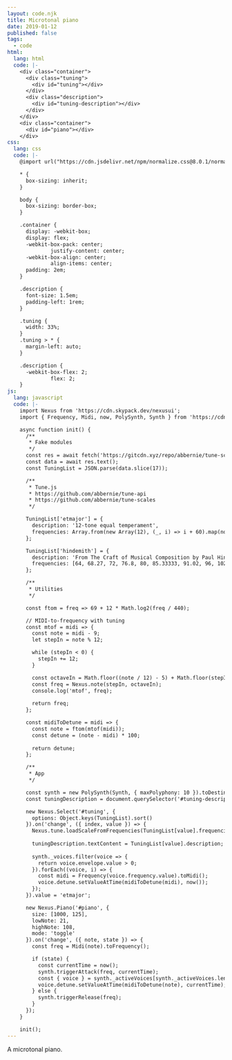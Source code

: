 ```yaml
---
layout: code.njk
title: Microtonal piano
date: 2019-01-12
published: false
tags:
  - code
html:
  lang: html
  code: |-
    <div class="container">
      <div class="tuning">
        <div id="tuning"></div>
      </div>
      <div class="description">
        <div id="tuning-description"></div>
      </div>
    </div>
    <div class="container">
      <div id="piano"></div>
    </div>
css:
  lang: css
  code: |-
    @import url("https://cdn.jsdelivr.net/npm/normalize.css@8.0.1/normalize.min.css");

    * {
      box-sizing: inherit;
    }

    body {
      box-sizing: border-box;
    }

    .container {
      display: -webkit-box;
      display: flex;
      -webkit-box-pack: center;
              justify-content: center;
      -webkit-box-align: center;
              align-items: center;
      padding: 2em;
    }

    .description {
      font-size: 1.5em;
      padding-left: 1rem;
    }

    .tuning {
      width: 33%;
    }
    .tuning > * {
      margin-left: auto;
    }

    .description {
      -webkit-box-flex: 2;
              flex: 2;
    }
js:
  lang: javascript
  code: |-
    import Nexus from 'https://cdn.skypack.dev/nexusui';
    import { Frequency, Midi, now, PolySynth, Synth } from 'https://cdn.skypack.dev/tone';

    async function init() {
      /**
       * Fake modules
       */
      const res = await fetch('https://gitcdn.xyz/repo/abbernie/tune-scales/master/tunings.js');
      const data = await res.text();
      const TuningList = JSON.parse(data.slice(17));

      /**
       * Tune.js
       * https://github.com/abbernie/tune-api
       * https://github.com/abbernie/tune-scales
       */

      TuningList['etmajor'] = {
        description: '12-tone equal temperament',
        frequencies: Array.from(new Array(12), (_, i) => i + 60).map(note => Midi(note).toFrequency())
      };

      TuningList['hindemith'] = {
        description: 'From The Craft of Musical Composition by Paul Hindemith',
        frequencies: [64, 68.27, 72, 76.8, 80, 85.33333, 91.02, 96, 102.4, 106.66666, 113.78, 120].map(freq => freq * 4)
      };

      /**
       * Utilities
       */

      const ftom = freq => 69 + 12 * Math.log2(freq / 440);

      // MIDI-to-frequency with tuning
      const mtof = midi => {
        const note = midi - 9;
        let stepIn = note % 12;

        while (stepIn < 0) {
          stepIn += 12;
        }

        const octaveIn = Math.floor((note / 12) - 5) + Math.floor(stepIn / 12);
        const freq = Nexus.note(stepIn, octaveIn);
        console.log('mtof', freq);
        
        return freq;
      };

      const midiToDetune = midi => {
        const note = ftom(mtof(midi));
        const detune = (note - midi) * 100;
        
        return detune;
      };

      /**
       * App
       */

      const synth = new PolySynth(Synth, { maxPolyphony: 10 }).toDestination();
      const tuningDescription = document.querySelector('#tuning-description');

      new Nexus.Select('#tuning', {
        options: Object.keys(TuningList).sort()
      }).on('change', ({ index, value }) => {
        Nexus.tune.loadScaleFromFrequencies(TuningList[value].frequencies);
        
        tuningDescription.textContent = TuningList[value].description;
        
        synth._voices.filter(voice => {
          return voice.envelope.value > 0;
        }).forEach((voice, i) => {
          const midi = Frequency(voice.frequency.value).toMidi();
          voice.detune.setValueAtTime(midiToDetune(midi), now());
        });
      }).value = 'etmajor';

      new Nexus.Piano('#piano', {
        size: [1000, 125],
        lowNote: 21,
        highNote: 108,
        mode: 'toggle'
      }).on('change', ({ note, state }) => {
        const freq = Midi(note).toFrequency();

        if (state) {
          const currentTime = now();
          synth.triggerAttack(freq, currentTime);
          const { voice } = synth._activeVoices[synth._activeVoices.length - 1];
          voice.detune.setValueAtTime(midiToDetune(note), currentTime);
        } else {
          synth.triggerRelease(freq);
        }
      });
    }

    init();
---
```

A microtonal piano.
